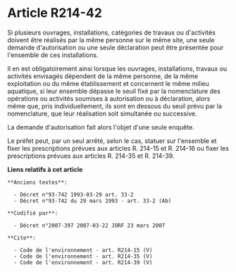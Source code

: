 # Article R214-42

Si plusieurs ouvrages, installations, catégories de travaux ou d'activités doivent être réalisés par la même personne sur le
même site, une seule demande d'autorisation ou une seule déclaration peut être présentée pour l'ensemble de ces
installations. 

Il en est obligatoirement ainsi lorsque les ouvrages, installations, travaux ou activités envisagés dépendent de la même
personne, de la même exploitation ou du même établissement et concernent le même milieu aquatique, si leur ensemble dépasse
le seuil fixé par la nomenclature des opérations ou activités soumises à autorisation ou à déclaration, alors même que, pris
individuellement, ils sont en dessous du seuil prévu par la nomenclature, que leur réalisation soit simultanée ou
successive. 

La demande d'autorisation fait alors l'objet d'une seule enquête. 

Le préfet peut, par un seul arrêté, selon le cas, statuer sur l'ensemble et fixer les prescriptions prévues aux articles R.
214-15 et R. 214-16 ou fixer les prescriptions prévues aux articles R. 214-35 et R. 214-39.

**Liens relatifs à cet article**

	**Anciens textes**:

	  - Décret n°93-742 1993-03-29 art. 33-2
	  - Décret n°93-742 du 29 mars 1993 - art. 33-2 (Ab)

	**Codifié par**:

	  - Décret n°2007-397 2007-03-22 JORF 23 mars 2007

	**Cite**:

	  - Code de l'environnement - art. R214-15 (V)
	  - Code de l'environnement - art. R214-35 (V)
	  - Code de l'environnement - art. R214-39 (V)
